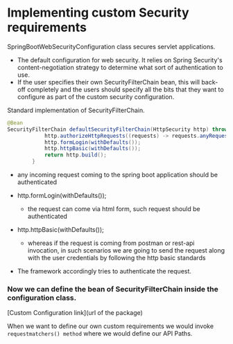 # Implementing custom Security requirements

SpringBootWebSecurityConfiguration class secures servlet applications.

* The default configuration for web security. It relies on Spring Security's content-negotiation strategy to determine what sort of authentication to use.
* If the user specifies their own SecurityFilterChain bean, this will back-off 
completely and the users should specify all the bits that they want to configure as part of the custom security configuration.

Standard implementation of SecurityFilterChain.
``` java
@Bean
SecurityFilterChain defaultSecurityFilterChain(HttpSecurity http) throws Exception { 
            http.authorizeHttpRequests((requests) -> requests.anyRequest().authenticated());
			http.formLogin(withDefaults());
			http.httpBasic(withDefaults());
			return http.build();
		}
```
- any incoming request coming to the spring boot application should be authenticated
- http.formLogin(withDefaults());
    - the request can come via html form, such request should be authenticated
- http.httpBasic(withDefaults()); 
    
    - whereas if the request is coming from postman or rest-api invocation, in such scenarios we are going to send the request along with the user credentials by following the http basic standards
- The framework accordingly tries to authenticate the request.

### Now we can define the bean of SecurityFilterChain inside the configuration class.

[//]: # (try giving the url of the configuration Class)
[Custom Configuration link](url of the package)

When we want to define our own custom requirements we would invoke ``requestmatchers() method`` where we would define our API Paths.


